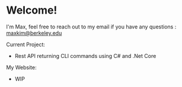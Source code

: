 # Welcome!
I'm Max, feel free to reach out to my email if you have any questions : maxkim@berkeley.edu

Current Project:
- Rest API returning CLI commands using C# and .Net Core

My Website: 
- WIP

